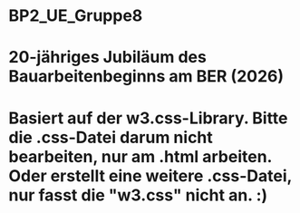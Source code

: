 # BP2_UE_Gruppe8
# 20-jähriges Jubiläum des Bauarbeitenbeginns am BER (2026)
# Basiert auf der w3.css-Library. Bitte die .css-Datei darum nicht bearbeiten, nur am .html arbeiten. Oder erstellt eine weitere .css-Datei, nur fasst die "w3.css" nicht an. :)
